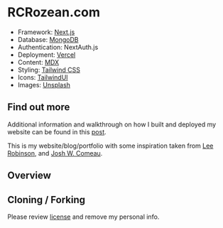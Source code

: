 # RCRozean.com

- Framework: [Next.js](https://nextjs.org/)
- Database: [MongoDB](https://www.mongodb.com/)
- Authentication: NextAuth.js
- Deployment: [Vercel](https://vercel.com/)
- Content: [MDX](https://www.npmjs.com/package/@next/mdx)
- Styling: [Tailwind CSS](https://tailwindcss.com/)
- Icons: [TailwindUI](https://tailwindui.com/)
- Images: [Unsplash](https://unsplash.com/)

## Find out more

Additional information and walkthrough on how I built and deployed my website can be found in this [post](https://rcrozean.com/blog/post/building-this-site).

This is my website/blog/portfolio with some inspiration taken from [Lee Robinson](https://leerob.io), and [Josh W. Comeau](https://www.joshwcomeau.com/blog/how-i-built-my-blog/).

## Overview

## Cloning / Forking

Please review [license](https://github.com/rcrozean/rcrozean.com/blob/main/LICNESE.txt) and remove my personal info.
